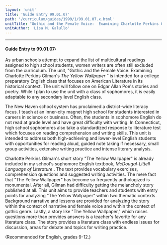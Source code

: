 ```yaml
---
layout: 'unit'
title: 'Guide Entry 99.01.07'
path: '/curriculum/guides/1999/1/99.01.07.x.html'
unitTitle: "Gothic and the Female Voice:  Examining Charlotte Perkins Gilman's \u0022The Yellow Wallpaper,\u0022"
unitAuthor: 'Lisa M. Galullo'
---
```


<body>
<hr/>
 <h4>
  Guide Entry to 99.01.07:
 </h4>
 As urban schools attempt to expand the list of multicultural readings assigned to high school students, women writers are often still excluded from the curriculum.  The unit, "Gothic and the Female Voice: Examining Charlotte Perkins Gilman's
 <i>
  The Yellow Wallpaper
 </i>
 ” is intended for a college preparatory English class that focuses on American Literature in its historical context.  The unit will follow one on Edgar Allan Poe's stories and poetry.  While I plan to use the unit with a class of sophomores, it is easily adaptable to any secondary level English class.
 <p>
  The New Haven school system has proclaimed a district-wide literacy focus. I teach at an inner-city magnet high school for students interested in careers in science or business. Often, the students in sophomore English do not read at grade level and have great difficulty with writing.  In Connecticut, high school sophomores also take a standardized response to literature test which focuses on reading comprehension and writing skills.  This unit is intended to address both high-achieving and lower-level English students with opportunities for reading aloud, guided note taking if necessary, small group activities, extensive writing practice and intense literary analysis.
 </p>
 <p>
  Charlotte Perkins Gilman's short story "The Yellow Wallpaper" is already included in my school's sophomore English textbook,
  <i>
   McDougal-Littell Language of Literature
  </i>
  . The text provides vocabulary exercises, comprehension questions and suggested writing activities.  The mere fact that "The Yellow Wallpaper" has become so frequently anthologized is monumental.  After all, Gilman had difficulty getting the melancholy story published at all.  This unit aims to provide teachers and students with entry points for analyzing "The Yellow Wallpaper" within two thematic contexts.  Background narrative and lessons are provided for analyzing the story within the context of narrative and female voice and within the context of gothic genre.  Lastly, a story like "The Yellow Wallpaper," which raises questions more than provides answers is a teacher's favorite for any literature class.  The story provides a literature class with endless issues for discussion, areas for debate and topics for writing practice.
 </p>
 <p>
  (Recommended for English, grades 9-12.)
 </p>

</body>
